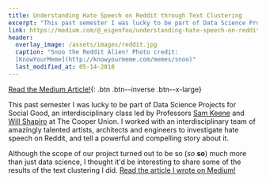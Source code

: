 ```yaml
---
title: Understanding Hate Speech on Reddit through Text Clustering
excerpt: "This past semester I was lucky to be part of Data Science Projects for Social Good, an interdisciplinary class led by Professors Sam Keene and Will Shapiro at The Cooper Union. I worked with an interdisciplinary team of amazingly talented artists, architects and engineers"
link: https://medium.com/@_eigenfoo/understanding-hate-speech-on-reddit-through-text-clustering-7dc7675bccae
header:
  overlay_image: /assets/images/reddit.jpg
  caption: "Snoo the Reddit Alien! Photo credit:
  [KnowYourMeme](http://knowyourmeme.com/memes/snoo)"
  last_modified_at: 05-14-2018
---
```


[Read the Medium
Article!](https://medium.com/@_eigenfoo/understanding-hate-speech-on-reddit-through-text-clustering-7dc7675bccae){:
.btn .btn--inverse .btn--x-large}

This past semester I was lucky to be part of Data Science Projects for
Social Good, an interdisciplinary class led by Professors [Sam
Keene](https://ee.cooper.edu/~keene/) and [Will
Shapiro](https://www.linkedin.com/in/will-shapiro-ba2477aa/) at The Cooper
Union. I worked with an interdisciplinary team of amazingly talented artists,
architects and engineers to investigate hate speech on Reddit, and tell a
powerful and compelling story about it.

Although the scope of our project turned out to be so (_so_ **so**) much more
than just data science, I thought it'd be interesting to share some of the
results of the text clustering I did. [Read the article I wrote on Medium!]()
